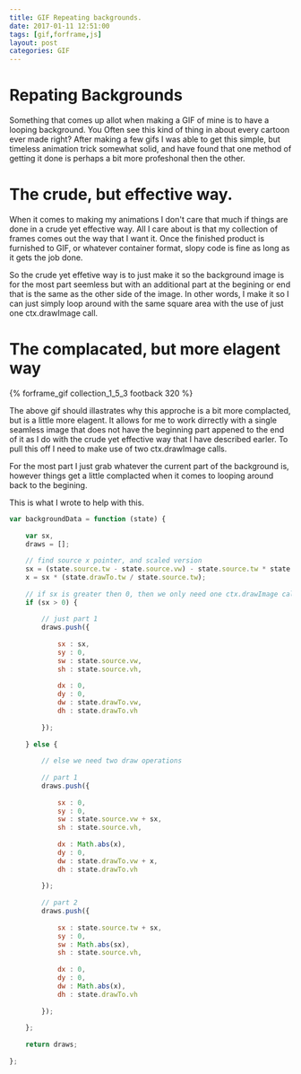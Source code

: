 ```yaml
---
title: GIF Repeating backgrounds.
date: 2017-01-11 12:51:00
tags: [gif,forframe,js]
layout: post
categories: GIF
---
```


# Repating Backgrounds

Something that comes up allot when making a GIF of mine is to have a looping background. You Often see this kind of thing in about every cartoon ever made right? After making a few gifs I was able to get this simple, but timeless animation trick somewhat solid, and have found that one method of getting it done is perhaps a bit more profeshonal then the other.

<!-- more -->


# The crude, but effective way.

When it comes to making my animations I don't care that much if things are done in a crude yet effective way. All I care about is that my collection of frames comes out the way that I want it. Once the finished product is furnished to GIF, or whatever container format, slopy code is fine as long as it gets the job done.

So the crude yet effetive way is to just make it so the background image is for the most part seemless but with an additional part at the begining or end that is the same as the other side of the image. In other words, I make it so I can just simply loop around with the same square area with the use of just one ctx.drawImage call.

# The complacated, but more elagent way

<!-- ![repeating background](/img/footback_1_320.gif) -->
{% forframe_gif collection_1_5_3 footback 320 %}

The above gif should illastrates why this approche is a bit more complacted, but is a little more elagent. It allows for me to work dirrectly with a single seamless image that does not have the beginning part appened to the end of it as I do with the crude yet effective way that I have described earler. To pull this off I need to make use of two ctx.drawImage calls.

For the most part I just grab whatever the current part of the background is, however things get a little complacted when it comes to looping around back to the begining.

This is what I wrote to help with this.

```js
var backgroundData = function (state) {
 
    var sx,
    draws = [];
 
    // find source x pointer, and scaled version
    sx = (state.source.tw - state.source.vw) - state.source.tw * state.percent;
    x = sx * (state.drawTo.tw / state.source.tw);
 
    // if sx is greater then 0, then we only need one ctx.drawImage call
    if (sx > 0) {
 
        // just part 1
        draws.push({
 
            sx : sx,
            sy : 0,
            sw : state.source.vw,
            sh : state.source.vh,
 
            dx : 0,
            dy : 0,
            dw : state.drawTo.vw,
            dh : state.drawTo.vh
 
        });
 
    } else {
 
        // else we need two draw operations
 
        // part 1
        draws.push({
 
            sx : 0,
            sy : 0,
            sw : state.source.vw + sx,
            sh : state.source.vh,
 
            dx : Math.abs(x),
            dy : 0,
            dw : state.drawTo.vw + x,
            dh : state.drawTo.vh
 
        });
 
        // part 2
        draws.push({
 
            sx : state.source.tw + sx,
            sy : 0,
            sw : Math.abs(sx),
            sh : state.source.vh,
 
            dx : 0,
            dy : 0,
            dw : Math.abs(x),
            dh : state.drawTo.vh
 
        });
 
    };
 
    return draws;
 
};
```
